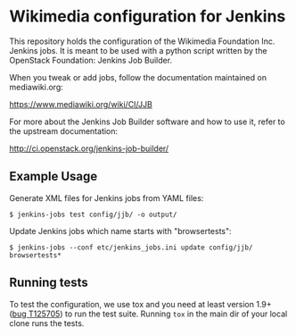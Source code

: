 # Wikimedia configuration for Jenkins

This repository holds the configuration of the Wikimedia Foundation Inc. Jenkins
jobs. It is meant to be used with a python script written by the OpenStack
Foundation: Jenkins Job Builder.

When you tweak or add jobs, follow the documentation maintained on mediawiki.org:

  https://www.mediawiki.org/wiki/CI/JJB

For more about the Jenkins Job Builder software and how to use it, refer to the upstream documentation:

  http://ci.openstack.org/jenkins-job-builder/

## Example Usage

Generate XML files for Jenkins jobs from YAML files:

    $ jenkins-jobs test config/jjb/ -o output/

Update Jenkins jobs which name starts with "browsertests":

    $ jenkins-jobs --conf etc/jenkins_jobs.ini update config/jjb/ browsertests*

## Running tests

To test the configuration, we use tox and you need at least version 1.9+ ([bug T125705](https://phabricator.wikimedia.org/T125705))
to run the test suite. Running `tox` in the main dir of your local clone runs the tests.
